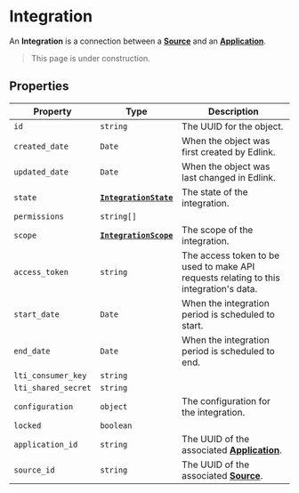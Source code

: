 # Integration
An **Integration** is a connection between a **[Source](source)** and an **[Application](application)**.

> This page is under construction.

## Properties
| Property | Type | Description |
| -------- | ---- | ----------- |
| `id` | `string` | The UUID for the object. |
| `created_date` | `Date` | When the object was first created by Edlink. |
| `updated_date` | `Date` | When the object was last changed in Edlink. |
| `state` | **[`IntegrationState`](enums/integration-state)** | The state of the integration.
| `permissions` | `string[]` | 
| `scope` | **[`IntegrationScope`](enums/integration-scope)** | The scope of the integration.
| `access_token` | `string` | The access token to be used to make API requests relating to this integration's data. |
| `start_date` | `Date` | When the integration period is scheduled to start. |
| `end_date` | `Date` | When the integration period is scheduled to end. |
| `lti_consumer_key` | `string` |
| `lti_shared_secret` | `string` |
| `configuration` | `object` | The configuration for the integration. |
| `locked` | `boolean` |
| `application_id` | `string` | The UUID of the associated **[Application](application)**. |
| `source_id` | `string` | The UUID of the associated **[Source](source)**. |
